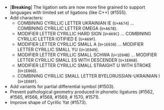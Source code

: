 * \[**Breaking**\] The ligation sets are now more fine grained to support languages with limited set of ligations (like C++) (#1555).
* Add characters:
  - COMBINING CYRILLIC LETTER UKRAINIAN IE (`U+A674`) ... COMBINING CYRILLIC LETTER OMEGA (`U+A67B`).
  - MODIFIER LETTER CYRILLIC HARD SIGN (`U+A69C`) ... COMBINING CYRILLIC LETTER IOTIFIED E (`U+A69F`).
  - MODIFIER LETTER CYRILLIC SMALL A (`U+1E030`) ... MODIFIER LETTER CYRILLIC SMALL YU (`U+1E049`).
  - MODIFIER LETTER CYRILLIC SMALL SCHWA (`U+1E04B`) ... MODIFIER LETTER CYRILLIC SMALL ES WITH DESCENDER (`U+1E06B`).
  - MODIFIER LETTER CYRILLIC SMALL STRAIGHT U WITH STROKE (`U+1E06D`).
  - COMBINING CYRILLIC SMALL LETTER BYELORUSSIAN-UKRAINIAN I (`U+1E08F`).
* Add variants for partial differential symbol (#1503).
* Prevent pathological geometry produced in phonetic ligatures (#1562, #1565, #1566, #1568, #1569, # 1570, #1571).
* Improve shape of Cyrillic Yat (#1573).
